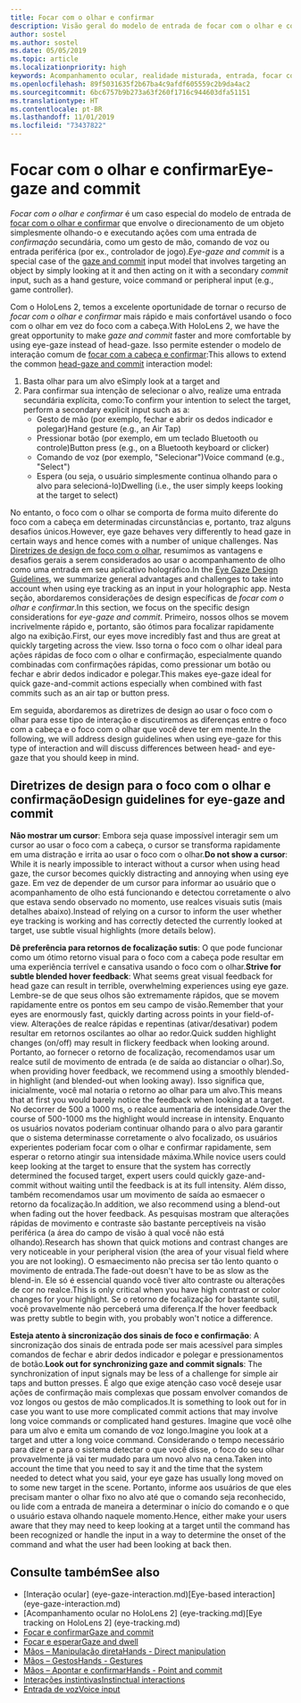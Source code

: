 ```yaml
---
title: Focar com o olhar e confirmar
description: Visão geral do modelo de entrada de focar com o olhar e confirmar
author: sostel
ms.author: sostel
ms.date: 05/05/2019
ms.topic: article
ms.localizationpriority: high
keywords: Acompanhamento ocular, realidade misturada, entrada, focar com o olhar, focalização com os olhos, HoloLens 2, seleção ocular
ms.openlocfilehash: 89f5031635f2b67ba4c9afdf605559c2b9da4ac2
ms.sourcegitcommit: 6bc6757b9b273a63f260f1716c944603dfa51151
ms.translationtype: HT
ms.contentlocale: pt-BR
ms.lasthandoff: 11/01/2019
ms.locfileid: "73437822"
---
```

# <a name="eye-gaze-and-commit"></a><span data-ttu-id="e7414-104">Focar com o olhar e confirmar</span><span class="sxs-lookup"><span data-stu-id="e7414-104">Eye-gaze and commit</span></span>
<span data-ttu-id="e7414-105">_Focar com o olhar e confirmar_ é um caso especial do modelo de entrada de [focar com o olhar e confirmar](gaze-and-commit.md) que envolve o direcionamento de um objeto simplesmente olhando-o e executando ações com uma entrada de _confirmação_ secundária, como um gesto de mão, comando de voz ou entrada periférica (por ex., controlador de jogo).</span><span class="sxs-lookup"><span data-stu-id="e7414-105">_Eye-gaze and commit_ is a special case of the [gaze and commit](gaze-and-commit.md) input model that involves targeting an object by simply looking at it and then acting on it with a secondary _commit_ input, such as a hand gesture, voice command or peripheral input (e.g., game controller).</span></span> 

<span data-ttu-id="e7414-106">Com o HoloLens 2, temos a excelente oportunidade de tornar o recurso de _focar com o olhar e confirmar_ mais rápido e mais confortável usando o foco com o olhar em vez do foco com a cabeça.</span><span class="sxs-lookup"><span data-stu-id="e7414-106">With HoloLens 2, we have the great opportunity to make _gaze and commit_ faster and more comfortable by using eye-gaze instead of head-gaze.</span></span> <span data-ttu-id="e7414-107">Isso permite estender o modelo de interação comum de [focar com a cabeça e confirmar](gaze-and-commit.md):</span><span class="sxs-lookup"><span data-stu-id="e7414-107">This allows to extend the common [head-gaze and commit](gaze-and-commit.md) interaction model:</span></span> 
1. <span data-ttu-id="e7414-108">Basta olhar para um alvo e</span><span class="sxs-lookup"><span data-stu-id="e7414-108">Simply look at a target and</span></span> 
2. <span data-ttu-id="e7414-109">Para confirmar sua intenção de selecionar o alvo, realize uma entrada secundária explícita, como:</span><span class="sxs-lookup"><span data-stu-id="e7414-109">To confirm your intention to select the target, perform a secondary explicit input such as a:</span></span>  
   - <span data-ttu-id="e7414-110">Gesto de mão (por exemplo, fechar e abrir os dedos indicador e polegar)</span><span class="sxs-lookup"><span data-stu-id="e7414-110">Hand gesture (e.g., an Air Tap)</span></span>
   - <span data-ttu-id="e7414-111">Pressionar botão (por exemplo, em um teclado Bluetooth ou controle)</span><span class="sxs-lookup"><span data-stu-id="e7414-111">Button press (e.g., on a Bluetooth keyboard or clicker)</span></span>
   - <span data-ttu-id="e7414-112">Comando de voz (por exemplo, "Selecionar")</span><span class="sxs-lookup"><span data-stu-id="e7414-112">Voice command (e.g., "Select")</span></span>
   - <span data-ttu-id="e7414-113">Espera (ou seja, o usuário simplesmente continua olhando para o alvo para selecioná-lo)</span><span class="sxs-lookup"><span data-stu-id="e7414-113">Dwelling (i.e., the user simply keeps looking at the target to select)</span></span>

<span data-ttu-id="e7414-114">No entanto, o foco com o olhar se comporta de forma muito diferente do foco com a cabeça em determinadas circunstâncias e, portanto, traz alguns desafios únicos.</span><span class="sxs-lookup"><span data-stu-id="e7414-114">However, eye gaze behaves very differently to head gaze in certain ways and hence comes with a number of unique challenges.</span></span> <span data-ttu-id="e7414-115">Nas [Diretrizes de design de foco com o olhar](eye-tracking.md), resumimos as vantagens e desafios gerais a serem considerados ao usar o acompanhamento de olho como uma entrada em seu aplicativo holográfico.</span><span class="sxs-lookup"><span data-stu-id="e7414-115">In the [Eye Gaze Design Guidelines](eye-tracking.md), we summarize general advantages and challenges to take into account when using eye tracking as an input in your holographic app.</span></span> <span data-ttu-id="e7414-116">Nesta seção, abordaremos considerações de design específicas de _focar com o olhar e confirmar_.</span><span class="sxs-lookup"><span data-stu-id="e7414-116">In this section, we focus on the specific design considerations for _eye-gaze and commit_.</span></span>
<span data-ttu-id="e7414-117">Primeiro, nossos olhos se movem incrivelmente rápido e, portanto, são ótimos para focalizar rapidamente algo na exibição.</span><span class="sxs-lookup"><span data-stu-id="e7414-117">First, our eyes move incredibly fast and thus are great at quickly targeting across the view.</span></span> <span data-ttu-id="e7414-118">Isso torna o foco com o olhar ideal para ações rápidas de foco com o olhar e confirmação, especialmente quando combinadas com confirmações rápidas, como pressionar um botão ou fechar e abrir dedos indicador e polegar.</span><span class="sxs-lookup"><span data-stu-id="e7414-118">This makes eye-gaze ideal for quick gaze-and-commit actions especially when combined with fast commits such as an air tap or button press.</span></span>
   
<span data-ttu-id="e7414-119">Em seguida, abordaremos as diretrizes de design ao usar o foco com o olhar para esse tipo de interação e discutiremos as diferenças entre o foco com a cabeça e o foco com o olhar que você deve ter em mente.</span><span class="sxs-lookup"><span data-stu-id="e7414-119">In the following, we will address design guidelines when using eye-gaze for this type of interaction and will discuss differences between head- and eye-gaze that you should keep in mind.</span></span>

## <a name="design-guidelines-for-eye-gaze-and-commit"></a><span data-ttu-id="e7414-120">Diretrizes de design para o foco com o olhar e confirmação</span><span class="sxs-lookup"><span data-stu-id="e7414-120">Design guidelines for eye-gaze and commit</span></span>

<span data-ttu-id="e7414-121">**Não mostrar um cursor**: Embora seja quase impossível interagir sem um cursor ao usar o foco com a cabeça, o cursor se transforma rapidamente em uma distração e irrita ao usar o foco com o olhar.</span><span class="sxs-lookup"><span data-stu-id="e7414-121">**Do not show a cursor**: While it is nearly impossible to interact without a cursor when using head gaze, the cursor becomes quickly distracting and annoying when using eye gaze.</span></span> <span data-ttu-id="e7414-122">Em vez de depender de um cursor para informar ao usuário que o acompanhamento de olho está funcionando e detectou corretamente o alvo que estava sendo observado no momento, use realces visuais sutis (mais detalhes abaixo).</span><span class="sxs-lookup"><span data-stu-id="e7414-122">Instead of relying on a cursor to inform the user whether eye tracking is working and has correctly detected the currently looked at target, use subtle visual highlights (more details below).</span></span>

<span data-ttu-id="e7414-123">**Dê preferência para retornos de focalização sutis**: O que pode funcionar como um ótimo retorno visual para o foco com a cabeça pode resultar em uma experiência terrível e cansativa usando o foco com o olhar.</span><span class="sxs-lookup"><span data-stu-id="e7414-123">**Strive for subtle blended hover feedback**: What seems great visual feedback for head gaze can result in terrible, overwhelming experiences using eye gaze.</span></span> <span data-ttu-id="e7414-124">Lembre-se de que seus olhos são extremamente rápidos, que se movem rapidamente entre os pontos em seu campo de visão.</span><span class="sxs-lookup"><span data-stu-id="e7414-124">Remember that your eyes are enormously fast, quickly darting across points in your field-of-view.</span></span> <span data-ttu-id="e7414-125">Alterações de realce rápidas e repentinas (ativar/desativar) podem resultar em retornos oscilantes ao olhar ao redor.</span><span class="sxs-lookup"><span data-stu-id="e7414-125">Quick sudden highlight changes (on/off) may result in flickery feedback when looking around.</span></span> <span data-ttu-id="e7414-126">Portanto, ao fornecer o retorno de focalização, recomendamos usar um realce sutil de movimento de entrada (e de saída ao distanciar o olhar).</span><span class="sxs-lookup"><span data-stu-id="e7414-126">So, when providing hover feedback, we recommend using a smoothly blended-in highlight (and blended-out when looking away).</span></span> <span data-ttu-id="e7414-127">Isso significa que, inicialmente, você mal notaria o retorno ao olhar para um alvo.</span><span class="sxs-lookup"><span data-stu-id="e7414-127">This means that at first you would barely notice the feedback when looking at a target.</span></span> <span data-ttu-id="e7414-128">No decorrer de 500 a 1000 ms, o realce aumentaria de intensidade.</span><span class="sxs-lookup"><span data-stu-id="e7414-128">Over the course of 500-1000 ms the highlight would increase in intensity.</span></span> <span data-ttu-id="e7414-129">Enquanto os usuários novatos poderiam continuar olhando para o alvo para garantir que o sistema determinasse corretamente o alvo focalizado, os usuários experientes poderiam focar com o olhar e confirmar rapidamente, sem esperar o retorno atingir sua intensidade máxima.</span><span class="sxs-lookup"><span data-stu-id="e7414-129">While novice users could keep looking at the target to ensure that the system has correctly determined the focused target, expert users could quickly gaze-and-commit without waiting until the feedback is at its full intensity.</span></span> <span data-ttu-id="e7414-130">Além disso, também recomendamos usar um movimento de saída ao esmaecer o retorno da focalização.</span><span class="sxs-lookup"><span data-stu-id="e7414-130">In addition, we also recommend using a blend-out when fading out the hover feedback.</span></span> <span data-ttu-id="e7414-131">As pesquisas mostram que alterações rápidas de movimento e contraste são bastante perceptíveis na visão periférica (a área do campo de visão à qual você não está olhando).</span><span class="sxs-lookup"><span data-stu-id="e7414-131">Research has shown that quick motions and contrast changes are very noticeable in your peripheral vision (the area of your visual field where you are not looking).</span></span>
<span data-ttu-id="e7414-132">O esmaecimento não precisa ser tão lento quanto o movimento de entrada.</span><span class="sxs-lookup"><span data-stu-id="e7414-132">The fade-out doesn't have to be as slow as the blend-in.</span></span> <span data-ttu-id="e7414-133">Ele só é essencial quando você tiver alto contraste ou alterações de cor no realce.</span><span class="sxs-lookup"><span data-stu-id="e7414-133">This is only critical when you have high contrast or color changes for your highlight.</span></span> <span data-ttu-id="e7414-134">Se o retorno de focalização for bastante sutil, você provavelmente não perceberá uma diferença.</span><span class="sxs-lookup"><span data-stu-id="e7414-134">If the hover feedback was pretty subtle to begin with, you probably won't notice a difference.</span></span>

<span data-ttu-id="e7414-135">**Esteja atento à sincronização dos sinais de foco e confirmação**: A sincronização dos sinais de entrada pode ser mais acessível para simples comandos de fechar e abrir dedos indicador e polegar e pressionamentos de botão.</span><span class="sxs-lookup"><span data-stu-id="e7414-135">**Look out for synchronizing gaze and commit signals**: The synchronization of input signals may be less of a challenge for simple air taps and button presses.</span></span> <span data-ttu-id="e7414-136">É algo que exige atenção caso você deseje usar ações de confirmação mais complexas que possam envolver comandos de voz longos ou gestos de mão complicados.</span><span class="sxs-lookup"><span data-stu-id="e7414-136">It is something to look out for in case you want to use more complicated commit actions that may involve long voice commands or complicated hand gestures.</span></span> <span data-ttu-id="e7414-137">Imagine que você olhe para um alvo e emita um comando de voz longo.</span><span class="sxs-lookup"><span data-stu-id="e7414-137">Imagine you look at a target and utter a long voice command.</span></span> <span data-ttu-id="e7414-138">Considerando o tempo necessário para dizer e para o sistema detectar o que você disse, o foco do seu olhar provavelmente já vai ter mudado para um novo alvo na cena.</span><span class="sxs-lookup"><span data-stu-id="e7414-138">Taken into account the time that you need to say it and the time that the system needed to detect what you said, your eye gaze has usually long moved on to some new target in the scene.</span></span> <span data-ttu-id="e7414-139">Portanto, informe aos usuários de que eles precisam manter o olhar fixo no alvo até que o comando seja reconhecido, ou lide com a entrada de maneira a determinar o início do comando e o que o usuário estava olhando naquele momento.</span><span class="sxs-lookup"><span data-stu-id="e7414-139">Hence, either make your users aware that they may need to keep looking at a target until the command has been recognized or handle the input in a way to determine the onset of the command and what the user had been looking at back then.</span></span>

## <a name="see-also"></a><span data-ttu-id="e7414-140">Consulte também</span><span class="sxs-lookup"><span data-stu-id="e7414-140">See also</span></span>
* <span data-ttu-id="e7414-141">[Interação ocular] (eye-gaze-interaction.md)</span><span class="sxs-lookup"><span data-stu-id="e7414-141">[Eye-based interaction] (eye-gaze-interaction.md)</span></span>
* <span data-ttu-id="e7414-142">[Acompanhamento ocular no HoloLens 2] (eye-tracking.md)</span><span class="sxs-lookup"><span data-stu-id="e7414-142">[Eye tracking on HoloLens 2] (eye-tracking.md)</span></span>
* [<span data-ttu-id="e7414-143">Focar e confirmar</span><span class="sxs-lookup"><span data-stu-id="e7414-143">Gaze and commit</span></span>](gaze-and-commit.md)
* [<span data-ttu-id="e7414-144">Focar e esperar</span><span class="sxs-lookup"><span data-stu-id="e7414-144">Gaze and dwell</span></span>](gaze-and-dwell.md)
* [<span data-ttu-id="e7414-145">Mãos – Manipulação direta</span><span class="sxs-lookup"><span data-stu-id="e7414-145">Hands - Direct manipulation</span></span>](direct-manipulation.md)
* [<span data-ttu-id="e7414-146">Mãos – Gestos</span><span class="sxs-lookup"><span data-stu-id="e7414-146">Hands - Gestures</span></span>](gaze-and-commit.md#composite-gestures)
* [<span data-ttu-id="e7414-147">Mãos – Apontar e confirmar</span><span class="sxs-lookup"><span data-stu-id="e7414-147">Hands - Point and commit</span></span>](point-and-commit.md)
* [<span data-ttu-id="e7414-148">Interações instintivas</span><span class="sxs-lookup"><span data-stu-id="e7414-148">Instinctual interactions</span></span>](interaction-fundamentals.md)
* [<span data-ttu-id="e7414-149">Entrada de voz</span><span class="sxs-lookup"><span data-stu-id="e7414-149">Voice input</span></span>](voice-input.md)
